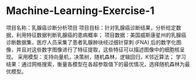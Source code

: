 # Machine-Learning-Exercise-1
项目名称：乳腺癌诊断分析项目
项目目标：针对乳腺癌诊断结果，分析给定数据，利用特征数据判断乳腺癌的患病概率；
项目数据：美国威斯康星州的乳腺癌诊断数据集，医疗人员采集了患者乳腺肿块经过细针穿刺 (FNA) 后的数字化图像，并且对这些数字图像进行了特征提取，这些特征可以描述图像中的细胞核呈现。
采用模型：支持向量机，决策树，随机森林，逻辑回归，K邻近算法；
学习结果：通过网格搜索，衡量各模型在各超参取值下的最优情况，选择随机森林为最优模型。
